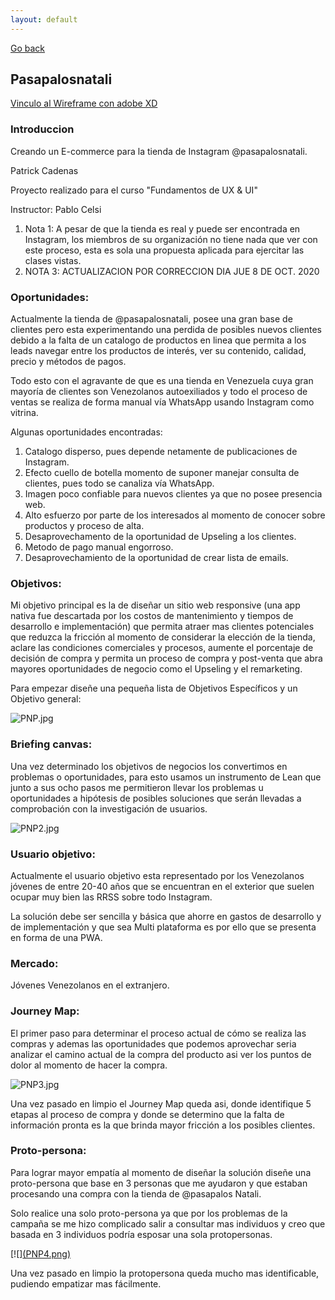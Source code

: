 ```yaml
---
layout: default
---
```

[Go back](./)

## Pasapalosnatali

[Vinculo al Wireframe con adobe XD](https://xd.adobe.com/view/d82d6fcd-12b2-449b-4bcd-f5169f1e099a-ae1c/?fullscreen)

### Introduccion

Creando un E-commerce para la tienda de Instagram @pasapalosnatali. 

Patrick Cadenas

Proyecto realizado para el curso "Fundamentos de UX & UI"

Instructor: Pablo Celsi

1.   Nota 1: A pesar de que la tienda es real y puede ser encontrada en Instagram, los miembros de su organización no tiene nada que ver con este proceso, esta es sola una propuesta aplicada para ejercitar las clases vistas.
1.   NOTA 3: ACTUALIZACION POR CORRECCION DIA JUE 8 DE OCT. 2020

### Oportunidades:

Actualmente la tienda de @pasapalosnatali, posee una gran base de clientes pero esta experimentando una perdida de posibles nuevos clientes debido a la falta de un catalogo de productos en linea que permita a los leads navegar entre los productos de interés, ver su contenido, calidad, precio y métodos de pagos.

Todo esto con el agravante de que es una tienda en Venezuela cuya gran mayoría de clientes son Venezolanos autoexiliados y todo el proceso de ventas se realiza de forma manual vía WhatsApp  usando Instagram como 
vitrina.

Algunas oportunidades encontradas:

1.   Catalogo disperso, pues depende netamente de publicaciones de Instagram.
1.   Efecto cuello de botella momento de suponer manejar consulta de clientes, pues todo se canaliza vía WhatsApp.
1.   Imagen poco confiable para nuevos clientes ya que no posee presencia web.
1.   Alto esfuerzo por parte de los interesados al momento de conocer sobre productos y proceso de alta.
1.   Desaprovechamento de la oportunidad de Upseling a los clientes.
1.   Metodo de pago manual engorroso.
1.   Desaprovechamiento de la oportunidad de crear lista de emails.

### Objetivos:

Mi objetivo principal es la de diseñar un sitio web responsive (una app nativa fue descartada por los costos de mantenimiento y tiempos de desarrollo e implementación) que permita atraer mas clientes potenciales que reduzca la fricción al momento de considerar la elección de la tienda, aclare las condiciones comerciales y procesos, aumente el porcentaje de decisión de compra y permita un proceso de compra y post-venta que abra mayores oportunidades de negocio como el Upseling y el remarketing.

Para empezar diseñe una pequeña lista de Objetivos Específicos y un Objetivo general:

![PNP.jpg](https://Patrickcadenas.github.io/assets/img/PNP.jpg)

### Briefing canvas:

Una vez determinado los objetivos de negocios los convertimos en problemas o oportunidades, para esto usamos un instrumento de Lean que junto a sus ocho pasos me permitieron llevar los problemas u oportunidades a hipótesis de posibles soluciones que serán llevadas a comprobación con la investigación 
de usuarios.

![PNP2.jpg](https://Patrickcadenas.github.io/assets/img/PNP2.jpg)

### Usuario objetivo:

Actualmente el usuario objetivo esta representado por los Venezolanos jóvenes de entre 20-40 años que se encuentran en el exterior que suelen ocupar muy bien las RRSS sobre todo Instagram.

La solución debe ser sencilla y básica que ahorre en gastos de desarrollo y de implementación y que sea Multi plataforma es por ello que se presenta en forma de una PWA.

### Mercado:

Jóvenes Venezolanos en el extranjero.

### Journey Map:

El primer paso para determinar el proceso actual de cómo se realiza las compras y ademas las oportunidades que podemos aprovechar seria analizar el camino actual de la compra del producto asi ver los puntos de dolor al momento de hacer la compra.

![PNP3.jpg](https://Patrickcadenas.github.io/assets/img/PNP3.jpg)

Una vez pasado en limpio el Journey Map queda asi, donde identifique 5 etapas al proceso de compra y donde se determino que la falta de 
información pronta es la que brinda mayor fricción a los posibles clientes.

### Proto-persona:

Para lograr mayor empatía al momento de diseñar la solución diseñe una proto-persona que base en 3 personas que me ayudaron y que estaban procesando una compra con la tienda de @pasapalos Natali.

Solo realice una solo proto-persona ya que por los problemas de la campaña se me hizo complicado salir a consultar mas individuos y creo que basada en 3 individuos podría esposar una sola protopersonas.

[![][(PNP4.png)](https://Patrickcadenas.github.io/assets/img/PNP4.png)

Una vez pasado en limpio la protopersona queda mucho mas identificable, pudiendo empatizar mas fácilmente.


